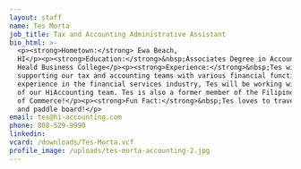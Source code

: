 ```yaml
---
layout: staff
name: Tes Morta
job_title: Tax and Accounting Administrative Assistant
bio_html: >-
  <p><strong>Hometown:</strong> Ewa Beach,
  HI</p><p><strong>Education:</strong>&nbsp;Associates Degree in Accounting,
  Heald Business College</p><p><strong>Experience:</strong>&nbsp;Tes will be
  supporting our tax and accounting teams with various financial functions. With
  experience in the financial services industry, Tes will be working with much
  of our HiAccounting team. Tes is also a former member of the Filipino Chambers
  of Commerce!</p><p><strong>Fun Fact:</strong>&nbsp;Tes loves to travel, hike
  and paddle board!</p>
email: tes@hi-accounting.com
phone: 808-529-9990
linkedin:
vcard: /downloads/Tes-Morta.vcf
profile_image: /uploads/tes-morta-accounting-2.jpg
---
```



